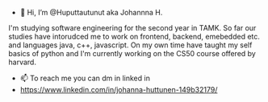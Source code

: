 - 👋 Hi, I’m @Huputtautunut aka Johannna H.

I'm studying software engineering for the second year in TAMK.
So far our studies have intorudced me to work on frontend, backend, emebedded etc. and languages java, c++, javascript.
On my own time have taught my self basics of python and I'm currently working on the CS50 course offered by harvard.
- 📫 To reach me you can dm in linked in 
- https://www.linkedin.com/in/johanna-huttunen-149b32179/
